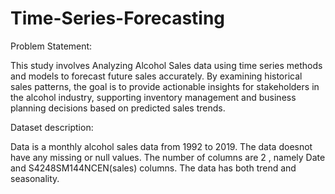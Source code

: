 # Time-Series-Forecasting

Problem Statement: 

This study involves Analyzing Alcohol Sales data using time series methods and models to forecast future sales accurately. By examining historical sales patterns, the goal is to provide actionable insights for stakeholders in the alcohol industry, supporting inventory management and business planning decisions based on predicted sales trends.

Dataset description: 

Data is a monthly alcohol sales data from 1992 to 2019. The data doesnot have any missing or null values. The number of columns are 2 , namely Date and S4248SM144NCEN(sales) columns. The data has both trend and seasonality.
